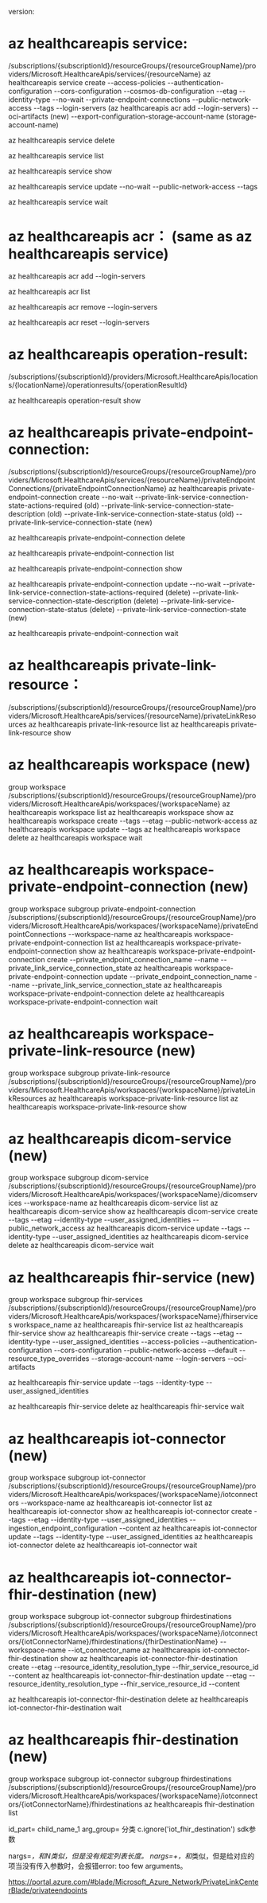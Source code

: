 version:

# az healthcareapis service:
/subscriptions/{subscriptionId}/resourceGroups/{resourceGroupName}/providers/Microsoft.HealthcareApis/services/{resourceName}
az healthcareapis service create
--access-policies
--authentication-configuration
--cors-configuration
--cosmos-db-configuration
--etag
--identity-type
--no-wait
--private-endpoint-connections
--public-network-access
--tags
--login-servers (az healthcareapis acr add --login-servers)
--oci-artifacts (new)
--export-configuration-storage-account-name (storage-account-name)

az healthcareapis service delete

az healthcareapis service list

az healthcareapis service show

az healthcareapis service update
--no-wait
--public-network-access
--tags

az healthcareapis service wait

# az healthcareapis acr： (same as az healthcareapis service)

az healthcareapis acr add
--login-servers

az healthcareapis acr list

az healthcareapis acr remove
--login-servers

az healthcareapis acr reset
--login-servers

# az healthcareapis operation-result:
/subscriptions/{subscriptionId}/providers/Microsoft.HealthcareApis/locations/{locationName}/operationresults/{operationResultId}

az healthcareapis operation-result show

# az healthcareapis private-endpoint-connection:
/subscriptions/{subscriptionId}/resourceGroups/{resourceGroupName}/providers/Microsoft.HealthcareApis/services/{resourceName}/privateEndpointConnections/{privateEndpointConnectionName}
az healthcareapis private-endpoint-connection create
--no-wait
--private-link-service-connection-state-actions-required (old)
--private-link-service-connection-state-description (old)
--private-link-service-connection-state-status (old)
--private-link-service-connection-state (new)

az healthcareapis private-endpoint-connection delete
  
az healthcareapis private-endpoint-connection list

az healthcareapis private-endpoint-connection show

az healthcareapis private-endpoint-connection update
--no-wait
--private-link-service-connection-state-actions-required (delete)
--private-link-service-connection-state-description (delete)
--private-link-service-connection-state-status (delete)
--private-link-service-connection-state (new)

az healthcareapis private-endpoint-connection wait


# az healthcareapis private-link-resource：
/subscriptions/{subscriptionId}/resourceGroups/{resourceGroupName}/providers/Microsoft.HealthcareApis/services/{resourceName}/privateLinkResources
az healthcareapis private-link-resource list
az healthcareapis private-link-resource show

# az healthcareapis workspace (new)
group workspace
/subscriptions/{subscriptionId}/resourceGroups/{resourceGroupName}/providers/Microsoft.HealthcareApis/workspaces/{workspaceName}
az healthcareapis workspace list
az healthcareapis workspace show
az healthcareapis workspace create
--tags
--etag
--public-network-access
az healthcareapis workspace update
--tags
az healthcareapis workspace delete
az healthcareapis workspace wait

# az healthcareapis workspace-private-endpoint-connection (new)
group workspace subgroup private-endpoint-connection
/subscriptions/{subscriptionId}/resourceGroups/{resourceGroupName}/providers/Microsoft.HealthcareApis/workspaces/{workspaceName}/privateEndpointConnections
--workspace-name
az healthcareapis workspace-private-endpoint-connection list
az healthcareapis workspace-private-endpoint-connection show
az healthcareapis workspace-private-endpoint-connection create
--private_endpoint_connection_name --name
--private_link_service_connection_state
az healthcareapis workspace-private-endpoint-connection update
--private_endpoint_connection_name --name
--private_link_service_connection_state
az healthcareapis workspace-private-endpoint-connection delete
az healthcareapis workspace-private-endpoint-connection wait

# az healthcareapis workspace-private-link-resource (new)
group workspace subgroup private-link-resource
/subscriptions/{subscriptionId}/resourceGroups/{resourceGroupName}/providers/Microsoft.HealthcareApis/workspaces/{workspaceName}/privateLinkResources
az healthcareapis workspace-private-link-resource list
az healthcareapis workspace-private-link-resource show

# az healthcareapis dicom-service (new)
group workspace subgroup dicom-service
/subscriptions/{subscriptionId}/resourceGroups/{resourceGroupName}/providers/Microsoft.HealthcareApis/workspaces/{workspaceName}/dicomservices
--workspace-name
az healthcareapis dicom-service list
az healthcareapis dicom-service show
az healthcareapis dicom-service create
--tags
--etag
--identity-type
--user_assigned_identities
--public_network_access
az healthcareapis dicom-service update
--tags
--identity-type
--user_assigned_identities
az healthcareapis dicom-service delete
az healthcareapis dicom-service wait

# az healthcareapis fhir-service (new)
group workspace subgroup fhir-services
/subscriptions/{subscriptionId}/resourceGroups/{resourceGroupName}/providers/Microsoft.HealthcareApis/workspaces/{workspaceName}/fhirservices
workspace_name
az healthcareapis fhir-service list
az healthcareapis fhir-service show
az healthcareapis fhir-service create
--tags
--etag
--identity-type
--user_assigned_identities
--access-policies
--authentication-configuration
--cors-configuration
--public-network-access
--default
--resource_type_overrides
--storage-account-name
--login-servers
--oci-artifacts

az healthcareapis fhir-service update
--tags
--identity-type
--user_assigned_identities

az healthcareapis fhir-service delete
az healthcareapis fhir-service wait

# az healthcareapis iot-connector (new)
group workspace subgroup iot-connector
/subscriptions/{subscriptionId}/resourceGroups/{resourceGroupName}/providers/Microsoft.HealthcareApis/workspaces/{workspaceName}/iotconnectors
--workspace-name
az healthcareapis iot-connector list
az healthcareapis iot-connector show
az healthcareapis iot-connector create
--tags
--etag
--identity-type
--user_assigned_identities
--ingestion_endpoint_configuration
--content
az healthcareapis iot-connector update
--tags
--identity-type
--user_assigned_identities
az healthcareapis iot-connector delete
az healthcareapis iot-connector wait

# az healthcareapis iot-connector-fhir-destination (new) 
group workspace subgroup iot-connector subgroup fhirdestinations
/subscriptions/{subscriptionId}/resourceGroups/{resourceGroupName}/providers/Microsoft.HealthcareApis/workspaces/{workspaceName}/iotconnectors/{iotConnectorName}/fhirdestinations/{fhirDestinationName}
--workspace-name
--iot_connector_name
az healthcareapis iot-connector-fhir-destination show
az healthcareapis iot-connector-fhir-destination create
--etag
--resource_identity_resolution_type
--fhir_service_resource_id
--content
az healthcareapis iot-connector-fhir-destination update
--etag
--resource_identity_resolution_type
--fhir_service_resource_id
--content

az healthcareapis iot-connector-fhir-destination delete
az healthcareapis iot-connector-fhir-destination wait

# az healthcareapis fhir-destination (new)
group workspace subgroup iot-connector subgroup fhirdestinations
/subscriptions/{subscriptionId}/resourceGroups/{resourceGroupName}/providers/Microsoft.HealthcareApis/workspaces/{workspaceName}/iotconnectors/{iotConnectorName}/fhirdestinations
az healthcareapis fhir-destination list

id_part= child_name_1
arg_group= 分类
c.ignore('iot_fhir_destination') sdk参数

nargs=*，和N类似，但是没有规定列表长度。
nargs=+，和*类似，但是给对应的项当没有传入参数时，会报错error: too few arguments。

https://portal.azure.com/#blade/Microsoft_Azure_Network/PrivateLinkCenterBlade/privateendpoints
